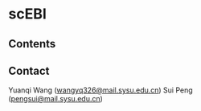 # scEBI
## Contents

## Contact
Yuanqi Wang (wangyq326@mail.sysu.edu.cn)  Sui Peng (pengsui@mail.sysu.edu.cn)
